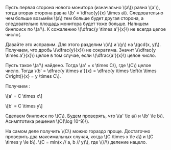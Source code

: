 Пусть первая сторона нового монитора (изначально \\(a\\)) равна \\(a'\\), тогда вторая сторона равна \\(b' = \dfrac{y}{x} \times a\\). Следовательно чем больше возьмём \\(a\\) тем больше будет другая сторона, а следовательно площадь монитора будет тоже больше. Напишем бинпоиск по \\(a'\\). К сожалению \\(\dfrac{y \times a'}{x}\\) не всегда целое число(. 

Давайте это исправим. Для этого разделим \\(x\\) и \\(y\\) на \\(gcd(x, y)\\). Получаем, что дробь \\(\dfrac{y}{x}\\) не сократима. Значит \\(\dfrac{y \times a'}{x}\\) целое в том случае, если \\(\dfrac{a'}{x}\\) целое число.


Пусть такое \\(a'\\) найдено. Тогда \\(a' = x \times C\\), где \\(C\\) целое число. Тогда \\(b' = \dfrac{y \times a'}{x} = \dfrac{y \times \left(x \times C\right)}{x} = y \times C\\).

Получаем :

\\[a' = C \times x\\]

\\[b' = C \times y\\]

Сделаем бинпоиск по \\(C\\). Будем проверять, что \\(a' \le a\\) и \\(b' \le b\\). Асимптотика решения \\(O(\log 10^9)\\).

На самом деле получить \\(C\\) можно гораздо проще. Достаточно проверить два максимальных случая, когда \\(C \times x \le a\\) и \\(C \times y \le b\\). \\(C = min(x // a, b // y)\\), где \\(//\\) деление нацело.